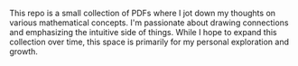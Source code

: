 This repo is a small collection of PDFs where I jot down my thoughts on various mathematical concepts. I'm passionate about drawing connections and emphasizing the intuitive side of things. While I hope to expand this collection over time, this space is primarily for my personal exploration and growth.